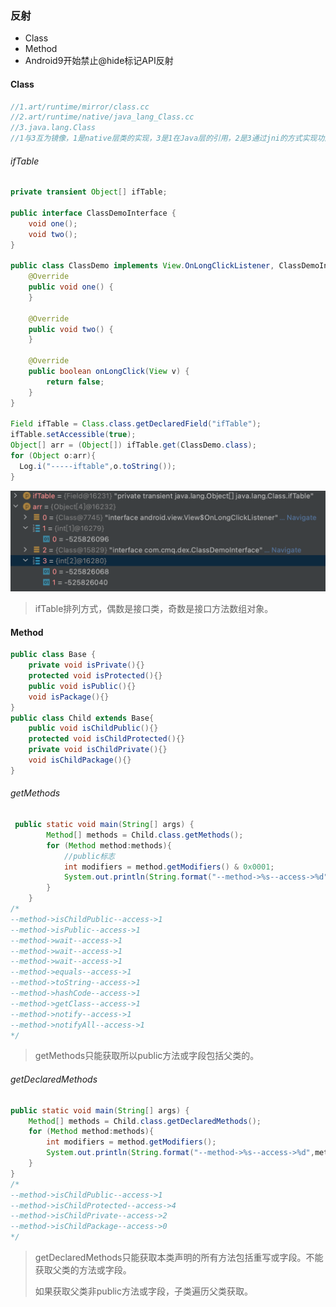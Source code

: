 ### 反射

* Class
* Method
* Android9开始禁止@hide标记API反射

#### Class

```c
//1.art/runtime/mirror/class.cc
//2.art/runtime/native/java_lang_Class.cc
//3.java.lang.Class
//1与3互为镜像，1是native层类的实现，3是1在Java层的引用，2是3通过jni的方式实现功能的桥梁。
```

###### ifTable

```java
private transient Object[] ifTable;

public interface ClassDemoInterface {
    void one();
    void two();
}

public class ClassDemo implements View.OnLongClickListener, ClassDemoInterface {
    @Override
    public void one() {
    }

    @Override
    public void two() {
    }

    @Override
    public boolean onLongClick(View v) {
        return false;
    }
}

Field ifTable = Class.class.getDeclaredField("ifTable");
ifTable.setAccessible(true);
Object[] arr = (Object[]) ifTable.get(ClassDemo.class);
for (Object o:arr){
  Log.i("-----iftable",o.toString());
}
```

![Alt text](iftable.png)

> ifTable排列方式，偶数是接口类，奇数是接口方法数组对象。

#### Method

```java
public class Base {
    private void isPrivate(){}
    protected void isProtected(){}
    public void isPublic(){}
    void isPackage(){}
}
public class Child extends Base{
    public void isChildPublic(){}
    protected void isChildProtected(){}
    private void isChildPrivate(){}
    void isChildPackage(){}
}
```

###### getMethods

```java
 public static void main(String[] args) {
        Method[] methods = Child.class.getMethods();
        for (Method method:methods){
            //public标志
            int modifiers = method.getModifiers() & 0x0001;
            System.out.println(String.format("--method->%s--access->%d",method.getName(),modifiers));
        }
    }
/*
--method->isChildPublic--access->1
--method->isPublic--access->1
--method->wait--access->1
--method->wait--access->1
--method->wait--access->1
--method->equals--access->1
--method->toString--access->1
--method->hashCode--access->1
--method->getClass--access->1
--method->notify--access->1
--method->notifyAll--access->1
*/
```

> getMethods只能获取所以public方法或字段包括父类的。

###### getDeclaredMethods

```java
public static void main(String[] args) {
    Method[] methods = Child.class.getDeclaredMethods();
    for (Method method:methods){
        int modifiers = method.getModifiers();
        System.out.println(String.format("--method->%s--access->%d",method.getName(),modifiers));
    }
}
/*
--method->isChildPublic--access->1
--method->isChildProtected--access->4
--method->isChildPrivate--access->2
--method->isChildPackage--access->0
*/
```

> getDeclaredMethods只能获取本类声明的所有方法包括重写或字段。不能获取父类的方法或字段。
>
> 如果获取父类非public方法或字段，子类遍历父类获取。

